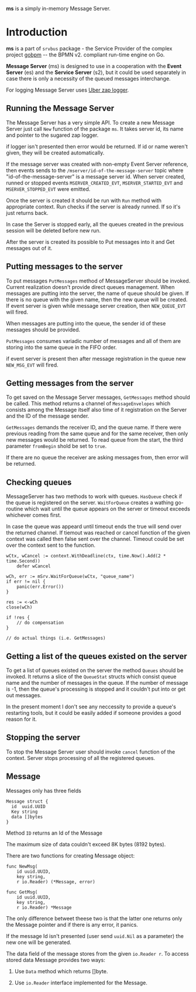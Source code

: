 **ms** is a simply in-memory Message Server.

# Introduction

**ms** is a part of `srvbus` package - the Service Provider of the complex project [gobpm](https://github.com/dr-dobermann/gobpm) -- the BPMN v2. compliant run-time engine on Go. 

**Message Server** (ms) is designed to use in a cooperation with the **Event Server** (es) and the **Service Server** (s2), but it could be used separately in case there is only a necessity of the queued messages interchange.

For logging Message Server uses [Uber zap logger](https://github.com/uber-go/zap).

## Running the Message Server

The Message Server has a very simple API. To create a new Message Server just call `New` function of the package `ms`. It takes server id, its name and pointer to the sugared zap logger.

if logger isn't presented then error would be returned. If id or name weren't given, they will be created automatically.

If the message server was created with non-empty Event Server reference, then events sends to the  `/mserver/id-of-the-message-server` topic where "id-of-the-message-server" is a message server id. When server created, runned or stopped events `MSERVER_CREATED_EVT`, `MSERVER_STARTED_EVT` and `MSERVER_STOPPED_EVT` were emitted.

Once the server is created it should be run with `Run` method with appropriate context. Run checks if the server is already runned. If so it's just returns back.

In case the Server is stopped early, all the queues created in the previous session will be deleted before new run.

After the server is created its possible to Put messages into it and Get messages out of it.

## Putting messages to the server

To put messages `PutMessages` method of MessageServer should be invoked. Current realization doesn't provide direct queues management. When messages are putting into the server, the name of queue should be given. If there is no queue with the given name, then the new queue will be created. If event server is given while message server creation, then `NEW_QUEUE_EVT` will fired.

When messages are putting into the queue, the sender id of these messages should be provided.

`PutMessages` consumes variadic number of messages and all of them are storing into the same queue in the FIFO order.

if event server is present then after message registration in the queue new `NEW_MSG_EVT` will fired.

## Getting messages from the server

To get saved on the Message Server messages, `GetMessages` method should be called. This method returns a channel of `MessageEnvelopes` which consists among the Message itself also time of it registration on the Server and the ID of the message sender. 

`GetMessages` demands the receiver ID, and the queue name. If there were previous reading from the same queue and for the same receiver, then only new messages would be returned. To read queue from the start,
the third parameter `fromBegin` shold be set to `true`.

If there are no queue the receiver are asking messages from, then error will be returned.

## Checking queues

MessageServer has two methods to work with queues. `HasQueue` check if the queue is registered on the server. `WaitForQueue` creates a wathing go-routine which wait until the queue appears on the server or timeout exceeds whichever comes first.

In case the queue was appeard until timeout ends the true will send over the returned channel. If tiemout was reached or cancel function of the given context was called then false sent over the channel. Timeout could be set over the context sent to the function.

    wCtx, wCancel := context.WithDeadline(ctx, time.Now().Add(2 * time.Second))
	    defer wCancel

    wCh, err := mSrv.WaitForQueue(wCtx, "queue_name")
    if err != nil {
        panic(err.Error())
    }

    res := <-wCh
    close(wCh)

    if !res {
        // do compensation
    }

    // do actual things (i.e. GetMessages)


## Getting a list of the queues existed on the server

To get a list of queues existed on the server the method `Queues` should be invoked. It returns a slice of the `QueueStat` structs which consist queue name and the number of messages in the queue. If the number of message is -1, then the queue's processing is stopped and it couldn't put into or get out messages.

In the present moment I don't see any neccessity to provide a queue's restarting tools, but it could be easily added if someone provides a good reason for it.

## Stopping the server

To stop the Message Server user should invoke `cancel` function of the context. Server stops processing of all the registered queues.

## Message

Messages only has three fields
  
    Message struct {
      id  uuid.UUID
      Key string
      data []bytes
    }

Method `ID` returns an Id of the Message

The maximum size of data couldn't exceed 8K bytes (8192 bytes). 

There are two functions for creating Message object:

    func NewMsg(
        id uuid.UUID, 
        key string,
        r io.Reader) (*Message, error)

    func GetMsg(
        id uuid.UUID,
        key string,
        r io.Reader) *Message

The only difference betweet theese two is that the latter one returns only the Message pointer and if there is any error, it panics.

If the message Id isn't presented (user send `uuid.Nil` as a parameter) the new one will be generated.

The data field of the message stores from the given `io.Reader r`.
To access stored data Message provides two ways:

  1. Use `Data` method which returns []byte.

  2. Use `io.Reader` interface implemented for the Message.
